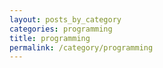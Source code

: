 ```yaml
---
layout: posts_by_category
categories: programming
title: programming
permalink: /category/programming
---
```

